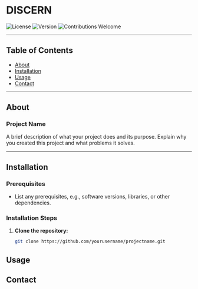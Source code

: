 # DISCERN

![License](https://img.shields.io/badge/license-MIT-blue.svg)
![Version](https://img.shields.io/badge/version-1.0.0-brightgreen.svg)
![Contributions Welcome](https://img.shields.io/badge/contributions-welcome-orange.svg)

---

## Table of Contents

- [About](#about)
- [Installation](#installation)
- [Usage](#usage)
- [Contact](#contact)

---

## About

### Project Name

A brief description of what your project does and its purpose. Explain why you created this project and what problems it solves.

---

## Installation

### Prerequisites

- List any prerequisites, e.g., software versions, libraries, or other dependencies.

### Installation Steps

1. **Clone the repository:**

   ```bash
   git clone https://github.com/yourusername/projectname.git


## Usage

## Contact

